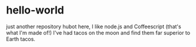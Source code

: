 # hello-world
just another repository
hubot here, I like node.js and Coffeescript (that's what I'm made of!)
I've had tacos on the moon and find them far superior to Earth tacos.
